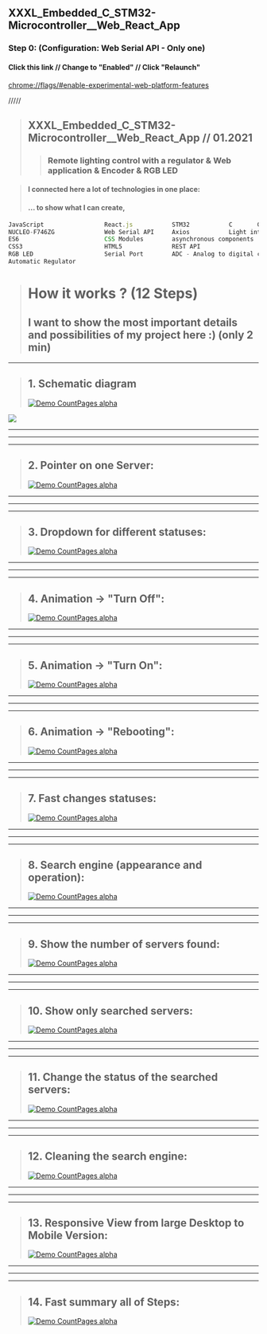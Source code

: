## XXXL_Embedded_C_STM32-Microcontroller\_\_Web_React_App

### Step 0: (Configuration: Web Serial API - Only one)

#### Click this link // Change to "Enabled" // Click "Relaunch"

[chrome://flags/#enable-experimental-web-platform-features](chrome://flags/#enable-experimental-web-platform-features)


/////

> ## XXXL_Embedded_C_STM32-Microcontroller__Web_React_App // 01.2021
>
> > ### Remote lighting control with a regulator & Web application & Encoder & RGB LED

> #### I connected here a lot of technologies in one place:
>
> #### ... to show what I can create,

```js
JavaScript                 React.js           STM32           C       GPIO     I2C      PWM  
NUCLEO-F746ZG              Web Serial API     Axios           Light intensity sensor BH1750
ES6                        CSS Modules        asynchronous components               Encoder     
CSS3                       HTML5              REST API                                  MVP
RGB LED                    Serial Port        ADC - Analog to digital converter      Timers
Automatic Regulator
```

> # How it works ? (12 Steps)
>
> ## I want to show the most important details and possibilities of my project here :) (only 2 min)

---

> ## 1. Schematic diagram
>
> [![Demo CountPages alpha](https://github.com/LukaszKolodziejski/XXXL_Embedded_C_STM32-Microcontroller__Web_React_App/tree/main/src/images/1.Schematic_diagram.png)](https://github.com/LukaszKolodziejski/XXXL_Embedded_C_STM32-Microcontroller__Web_React_App)


![](https://github.com/LukaszKolodziejski/XXXL_Embedded_C_STM32-Microcontroller__Web_React_App/tree/main/src/images/1.Schematic_diagram.png)

---

---

---

> ## 2. Pointer on one Server:
>
> [![Demo CountPages alpha](https://github.com/LukaszKolodziejski/managing-servers-2/blob/master/videoGIF/2-show-oneserver.gif)](https://github.com/LukaszKolodziejski/managing-servers-1)

---

---

---

> ## 3. Dropdown for different statuses:
>
> [![Demo CountPages alpha](https://github.com/LukaszKolodziejski/managing-servers-2/blob/master/videoGIF/3-dropdown.gif)](https://github.com/LukaszKolodziejski/managing-servers-1)

---

---

---

> ## 4. Animation -> "Turn Off":
>
> [![Demo CountPages alpha](https://github.com/LukaszKolodziejski/managing-servers-2/blob/master/videoGIF/4-turnoff.gif)](https://github.com/LukaszKolodziejski/managing-servers-1)

---

---

---

> ## 5. Animation -> "Turn On":
>
> [![Demo CountPages alpha](https://github.com/LukaszKolodziejski/managing-servers-2/blob/master/videoGIF/5-turnon.gif)](https://github.com/LukaszKolodziejski/managing-servers-1)

---

---

---

> ## 6. Animation -> "Rebooting":
>
> [![Demo CountPages alpha](https://github.com/LukaszKolodziejski/managing-servers-2/blob/master/videoGIF/6-rebooting.gif)](https://github.com/LukaszKolodziejski/managing-servers-1)

---

---

---

> ## 7. Fast changes statuses:
>
> [![Demo CountPages alpha](https://github.com/LukaszKolodziejski/managing-servers-2/blob/master/videoGIF/7-fast-changes.gif)](https://github.com/LukaszKolodziejski/managing-servers-1)

---

---

---

> ## 8. Search engine (appearance and operation):
>
> [![Demo CountPages alpha](https://github.com/LukaszKolodziejski/managing-servers-2/blob/master/videoGIF/8-search-look.gif)](https://github.com/LukaszKolodziejski/managing-servers-1)

---

---

---

> ## 9. Show the number of servers found:
>
> [![Demo CountPages alpha](https://github.com/LukaszKolodziejski/managing-servers-2/blob/master/videoGIF/9-search-number.gif)](https://github.com/LukaszKolodziejski/managing-servers-1)

---

---

---

> ## 10. Show only searched servers:
>
> [![Demo CountPages alpha](https://github.com/LukaszKolodziejski/managing-servers-2/blob/master/videoGIF/10-search-work.gif)](https://github.com/LukaszKolodziejski/managing-servers-1)

---

---

---

> ## 11. Change the status of the searched servers:
>
> [![Demo CountPages alpha](https://github.com/LukaszKolodziejski/managing-servers-2/blob/master/videoGIF/11-search-status.gif)](https://github.com/LukaszKolodziejski/managing-servers-1)

---

---

---

> ## 12. Cleaning the search engine:
>
> [![Demo CountPages alpha](https://github.com/LukaszKolodziejski/managing-servers-2/blob/master/videoGIF/12-search-clear.gif)](https://github.com/LukaszKolodziejski/managing-servers-1)

---

---

---

> ## 13. Responsive View from large Desktop to Mobile Version:
>
> [![Demo CountPages alpha](https://github.com/LukaszKolodziejski/managing-servers-2/blob/master/videoGIF/13-responsive-view.gif)](https://github.com/LukaszKolodziejski/managing-servers-1)

---

---

---

> ## 14. Fast summary all of Steps:
>
> [![Demo CountPages alpha](https://github.com/LukaszKolodziejski/managing-servers-2/blob/master/videoGIF/14-fast-summary.gif)](https://github.com/LukaszKolodziejski/managing-servers-1)

